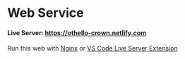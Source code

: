 # Web Service

#### Live Server: https://othello-crown.netlify.com

Run this web with [Nginx](https://www.nginx.com/) or [VS Code Live Server Extension](https://marketplace.visualstudio.com/items?itemName=ritwickdey.LiveServer)
